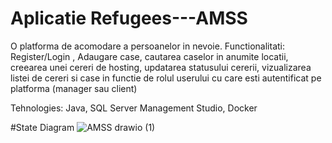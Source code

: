 #  Aplicatie Refugees---AMSS

O platforma de acomodare a persoanelor in nevoie. 
Functionalitati: Register/Login , Adaugare case, cautarea caselor in anumite locatii, creearea unei cereri de hosting, updatarea statusului cererii, vizualizarea listei de cereri si case in functie de rolul userului cu care esti autentificat pe platforma (manager sau client)

Tehnologies:
Java, SQL Server Management Studio, Docker

#State Diagram
![AMSS drawio (1)](https://github.com/adrianastefania11/Refugees---AMSS/assets/79542005/0a8fe459-4256-4742-83e0-d975ca1ad659)
